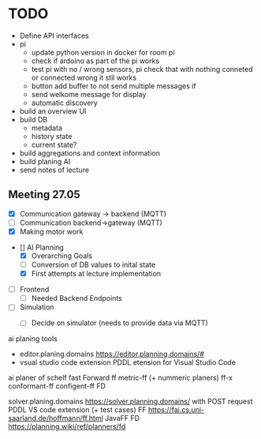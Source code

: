# TODO

- Define API interfaces
- pi
    - update python version in docker for room pi
    - check if ardoino as part of the pi works
    - test pi with no / wrong sensors, pi check that with nothing conneted or connected wrong it stil works
    - button add buffer to not send multiple messages if 
    - send welkome message for display
    - automatic discovery
- build an overview UI
- build DB
  - metadata
  - history state
  - current state?
- build aggregations and context information
- build planing AI
- send notes of lecture

## Meeting 27.05

- [X] Communication gateway -> backend (MQTT)
- [ ] Communication backend->gateway (MQTT)
- [X] Making motor work
- [] AI Planning
  - [X] Overarching Goals
  - [ ] Conversion of DB values to inital state
  - [X] First attempts at lecture implementation
- [ ] Frontend
  - [ ] Needed Backend Endpoints
- [ ] Simulation
  - [ ] Decide on simulator (needs to provide data via MQTT)



ai planing tools
- editor.planing.domains https://editor.planning.domains/#
- vsual studio code extension PDDL etension for Visual Studio Code

ai planer of schelf
fast Forward ff
metric-ff (+ nummeric planers)
ff-x
conformant-ff
configent-ff
FD

solver.planing.domains https://solver.planning.domains/ with POST request
PDDL VS code extension (+ test cases)
FF https://fai.cs.uni-saarland.de/hoffmann/ff.html
JavaFF
FD https://planning.wiki/ref/planners/fd
